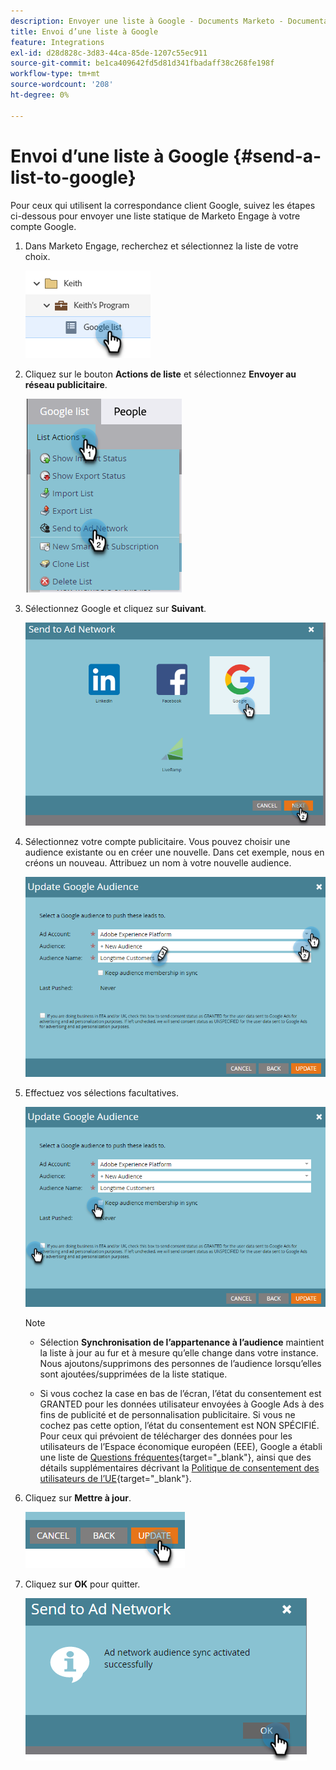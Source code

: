 ```yaml
---
description: Envoyer une liste à Google - Documents Marketo - Documentation du produit
title: Envoi d’une liste à Google
feature: Integrations
exl-id: d28d828c-3d83-44ca-85de-1207c55ec911
source-git-commit: be1ca409642fd5d81d341fbadaff38c268fe198f
workflow-type: tm+mt
source-wordcount: '208'
ht-degree: 0%

---
```


# Envoi d’une liste à Google {#send-a-list-to-google}

Pour ceux qui utilisent la correspondance client Google, suivez les étapes ci-dessous pour envoyer une liste statique de Marketo Engage à votre compte Google.

1. Dans Marketo Engage, recherchez et sélectionnez la liste de votre choix.

   ![](assets/send-a-list-to-google-1.png)

1. Cliquez sur le bouton **Actions de liste** et sélectionnez **Envoyer au réseau publicitaire**.

   ![](assets/send-a-list-to-google-2.png)

1. Sélectionnez Google et cliquez sur **Suivant**.

   ![](assets/send-a-list-to-google-3.png)

1. Sélectionnez votre compte publicitaire. Vous pouvez choisir une audience existante ou en créer une nouvelle. Dans cet exemple, nous en créons un nouveau. Attribuez un nom à votre nouvelle audience.

   ![](assets/send-a-list-to-google-4.png)

1. Effectuez vos sélections facultatives.

   ![](assets/send-a-list-to-google-5.png)

   >[!NOTE]
   >
   >* Sélection **Synchronisation de l’appartenance à l’audience** maintient la liste à jour au fur et à mesure qu’elle change dans votre instance. Nous ajoutons/supprimons des personnes de l’audience lorsqu’elles sont ajoutées/supprimées de la liste statique.
   >
   >* Si vous cochez la case en bas de l’écran, l’état du consentement est GRANTED pour les données utilisateur envoyées à Google Ads à des fins de publicité et de personnalisation publicitaire. Si vous ne cochez pas cette option, l’état du consentement est NON SPÉCIFIÉ. Pour ceux qui prévoient de télécharger des données pour les utilisateurs de l’Espace économique européen (EEE), Google a établi une liste de [Questions fréquentes](https://support.google.com/google-ads/answer/14310715){target="_blank"}, ainsi que des détails supplémentaires décrivant la [Politique de consentement des utilisateurs de l’UE](https://www.google.com/about/company/user-consent-policy/){target="_blank"}.

1. Cliquez sur **Mettre à jour**.

   ![](assets/send-a-list-to-google-6.png)

1. Cliquez sur **OK** pour quitter.

   ![](assets/send-a-list-to-google-7.png)
